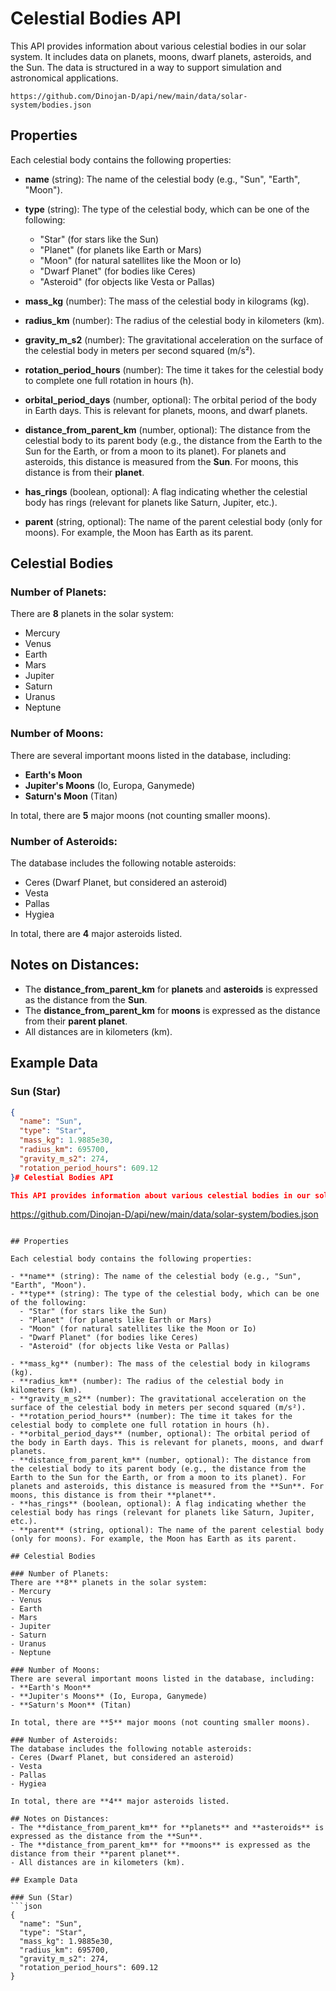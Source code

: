 # Celestial Bodies API

This API provides information about various celestial bodies in our solar system. It includes data on planets, moons, dwarf planets, asteroids, and the Sun. The data is structured in a way to support simulation and astronomical applications.

```
https://github.com/Dinojan-D/api/new/main/data/solar-system/bodies.json
```

## Properties

Each celestial body contains the following properties:

- **name** (string): The name of the celestial body (e.g., "Sun", "Earth", "Moon").
- **type** (string): The type of the celestial body, which can be one of the following:
  - "Star" (for stars like the Sun)
  - "Planet" (for planets like Earth or Mars)
  - "Moon" (for natural satellites like the Moon or Io)
  - "Dwarf Planet" (for bodies like Ceres)
  - "Asteroid" (for objects like Vesta or Pallas)
  
- **mass_kg** (number): The mass of the celestial body in kilograms (kg).
- **radius_km** (number): The radius of the celestial body in kilometers (km).
- **gravity_m_s2** (number): The gravitational acceleration on the surface of the celestial body in meters per second squared (m/s²).
- **rotation_period_hours** (number): The time it takes for the celestial body to complete one full rotation in hours (h).
- **orbital_period_days** (number, optional): The orbital period of the body in Earth days. This is relevant for planets, moons, and dwarf planets.
- **distance_from_parent_km** (number, optional): The distance from the celestial body to its parent body (e.g., the distance from the Earth to the Sun for the Earth, or from a moon to its planet). For planets and asteroids, this distance is measured from the **Sun**. For moons, this distance is from their **planet**.
- **has_rings** (boolean, optional): A flag indicating whether the celestial body has rings (relevant for planets like Saturn, Jupiter, etc.).
- **parent** (string, optional): The name of the parent celestial body (only for moons). For example, the Moon has Earth as its parent.

## Celestial Bodies

### Number of Planets:
There are **8** planets in the solar system:
- Mercury
- Venus
- Earth
- Mars
- Jupiter
- Saturn
- Uranus
- Neptune

### Number of Moons:
There are several important moons listed in the database, including:
- **Earth's Moon**
- **Jupiter's Moons** (Io, Europa, Ganymede)
- **Saturn's Moon** (Titan)
  
In total, there are **5** major moons (not counting smaller moons).

### Number of Asteroids:
The database includes the following notable asteroids:
- Ceres (Dwarf Planet, but considered an asteroid)
- Vesta
- Pallas
- Hygiea

In total, there are **4** major asteroids listed.

## Notes on Distances:
- The **distance_from_parent_km** for **planets** and **asteroids** is expressed as the distance from the **Sun**.
- The **distance_from_parent_km** for **moons** is expressed as the distance from their **parent planet**.
- All distances are in kilometers (km).

## Example Data

### Sun (Star)
```json
{
  "name": "Sun",
  "type": "Star",
  "mass_kg": 1.9885e30,
  "radius_km": 695700,
  "gravity_m_s2": 274,
  "rotation_period_hours": 609.12
}# Celestial Bodies API

This API provides information about various celestial bodies in our solar system. It includes data on planets, moons, dwarf planets, asteroids, and the Sun. The data is structured in a way to support simulation and astronomical applications.

```
https://github.com/Dinojan-D/api/new/main/data/solar-system/bodies.json
```

## Properties

Each celestial body contains the following properties:

- **name** (string): The name of the celestial body (e.g., "Sun", "Earth", "Moon").
- **type** (string): The type of the celestial body, which can be one of the following:
  - "Star" (for stars like the Sun)
  - "Planet" (for planets like Earth or Mars)
  - "Moon" (for natural satellites like the Moon or Io)
  - "Dwarf Planet" (for bodies like Ceres)
  - "Asteroid" (for objects like Vesta or Pallas)
  
- **mass_kg** (number): The mass of the celestial body in kilograms (kg).
- **radius_km** (number): The radius of the celestial body in kilometers (km).
- **gravity_m_s2** (number): The gravitational acceleration on the surface of the celestial body in meters per second squared (m/s²).
- **rotation_period_hours** (number): The time it takes for the celestial body to complete one full rotation in hours (h).
- **orbital_period_days** (number, optional): The orbital period of the body in Earth days. This is relevant for planets, moons, and dwarf planets.
- **distance_from_parent_km** (number, optional): The distance from the celestial body to its parent body (e.g., the distance from the Earth to the Sun for the Earth, or from a moon to its planet). For planets and asteroids, this distance is measured from the **Sun**. For moons, this distance is from their **planet**.
- **has_rings** (boolean, optional): A flag indicating whether the celestial body has rings (relevant for planets like Saturn, Jupiter, etc.).
- **parent** (string, optional): The name of the parent celestial body (only for moons). For example, the Moon has Earth as its parent.

## Celestial Bodies

### Number of Planets:
There are **8** planets in the solar system:
- Mercury
- Venus
- Earth
- Mars
- Jupiter
- Saturn
- Uranus
- Neptune

### Number of Moons:
There are several important moons listed in the database, including:
- **Earth's Moon**
- **Jupiter's Moons** (Io, Europa, Ganymede)
- **Saturn's Moon** (Titan)
  
In total, there are **5** major moons (not counting smaller moons).

### Number of Asteroids:
The database includes the following notable asteroids:
- Ceres (Dwarf Planet, but considered an asteroid)
- Vesta
- Pallas
- Hygiea

In total, there are **4** major asteroids listed.

## Notes on Distances:
- The **distance_from_parent_km** for **planets** and **asteroids** is expressed as the distance from the **Sun**.
- The **distance_from_parent_km** for **moons** is expressed as the distance from their **parent planet**.
- All distances are in kilometers (km).

## Example Data

### Sun (Star)
```json
{
  "name": "Sun",
  "type": "Star",
  "mass_kg": 1.9885e30,
  "radius_km": 695700,
  "gravity_m_s2": 274,
  "rotation_period_hours": 609.12
}
